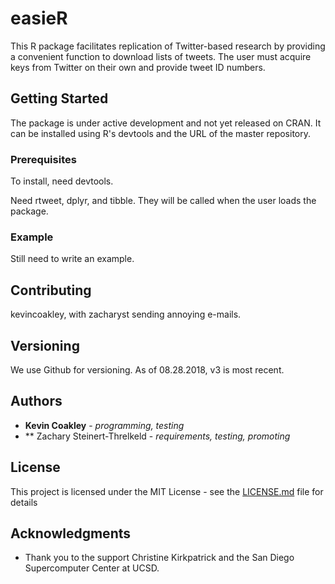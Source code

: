 # easieR

This R package facilitates replication of Twitter-based research by providing a convenient function to download lists of tweets.  The user must acquire keys from Twitter on their own and provide tweet ID numbers.

## Getting Started

The package is under active development and not yet released on CRAN.  It can be installed using R's devtools and the URL of the master repository.

### Prerequisites

To install, need devtools.

Need rtweet, dplyr, and tibble.  They will be called when the user loads the package.  

### Example

Still need to write an example.

## Contributing

kevincoakley, with zacharyst sending annoying e-mails.

## Versioning

We use Github for versioning.  As of 08.28.2018, v3 is most recent.

## Authors

* **Kevin Coakley** - *programming, testing* 
* ** Zachary Steinert-Threlkeld - *requirements, testing, promoting*

## License

This project is licensed under the MIT License - see the [LICENSE.md](LICENSE.md) file for details

## Acknowledgments

* Thank you to the support Christine Kirkpatrick and the San Diego Supercomputer Center at UCSD.
